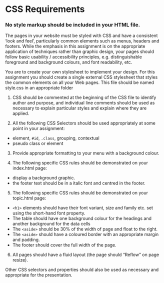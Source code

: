 # CSS Requirements

<h3> No style markup should be included in your HTML file.</h3>

The pages in your website must be styled with CSS and have a consistent ‘look and feel’, particularly common elements such as menus, headers and footers. While the emphasis in this assignment is on the appropriate application of techniques rather than graphic design, your pages should follow basic usability / accessibility principles, e.g. distinguishable foreground and background colours, and font readability, etc.   
 
You are to create your own stylesheet to implement your design. For this assignment you should create a single external CSS stylesheet that styles the common elements on all your Web pages. This file should be named style.css in an appropriate folder 
 
1. CSS should be commented at the beginning of the CSS file to identify author and purpose, and individual line comments should be used as necessary to explain particular styles and explain where they are applied. 

2. All the following CSS Selectors should be used appropriately at some point in your assignment: 
 
* element, `#id`, `.class`, grouping, contextual
* pseudo class or element  

3. Provide appropriate formatting to your menu with a background colour.
 
4. The following specific CSS rules should be demonstrated on your index.html page: 
 
* display a background graphic. 
* the footer text should be in a italic font and centred in the footer. 

5. The following specific CSS rules should be demonstrated on your topic.html page: 

* `<h1>` elements should have their font variant, size and family etc. set using the short-hand font property. 
* The table should have one  background colour for the headings and another background for the data cells 
* The `<aside>` should be 30% of the width of page and float to the right. 
* The `<aside>` should have a coloured border with an appropriate margin and padding.  
* The footer should cover the full width of the page. 
 
6. All pages should have a fluid layout (the page should “Reflow” on page resize). 
 
Other CSS selectors and properties should also be used as necessary and appropriate for  the 
presentation.   
